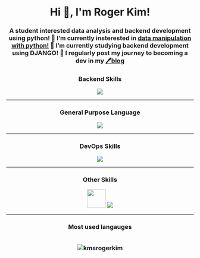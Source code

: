 <h1 align="center">Hi 👋, I'm Roger Kim!</h1>
<h3 align="center">
   A student interested data analysis and backend development using python! 🔭 I’m currently insterested in <a href=https://github.com/kmsrogerkim/PYTHON-Corporate-Data-Analysis.git>data manipulation with python!</a> 🌱 I’m currently studying <b>backend development using DJANGO!</b> 📒 I regularly post my journey to becoming a dev in my <a href=https://kmsrogerkim.github.io/>🖊️blog</a> 
</h3>

<h3 align="center">Backend Skills</h3>
<p align="center">
   <img src="https://skillicons.dev/icons?i=django,mysql,postgresql"/>
</p>
<hr/>
  
<h3 align="center">General Purpose Language</h3>
<p align="center">
   <img src="https://skillicons.dev/icons?i=python,c,cpp"/>
</p>
<hr/>

<h3 align="center">DevOps Skills</h3>
<p align="center">
   <img src="https://skillicons.dev/icons?i=aws,docker,linux,bash,git,github"/>
</p>
<hr/>

<h3 align="center">Other Skills</h3>
<p align="center">
   <img src="https://cdn.jsdelivr.net/gh/devicons/devicon@latest/icons/pandas/pandas-original-wordmark.svg" height=50, width=50/>
   <img src="https://skillicons.dev/icons?i=html,css,pr"/>
</p>
<hr/>

<h3 align="center">Most used langauges
<br><br/>
<p>
  <img align="center" src="https://github-readme-stats.vercel.app/api/top-langs?username=kmsrogerkim&show_icons=true&locale=en&layout=compact" alt="kmsrogerkim" />
</p>
</h3>
